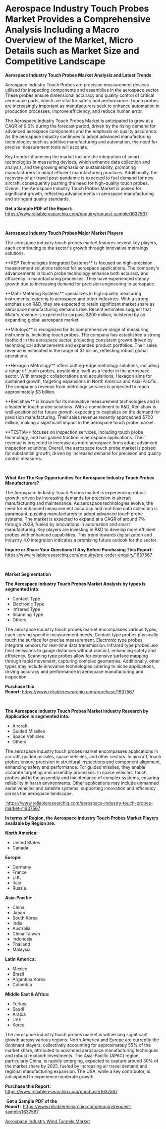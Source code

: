 <p><h1>Aerospace Industry Touch Probes Market Provides a Comprehensive Analysis Including a Macro Overview of the Market, Micro Details such as Market Size and Competitive Landscape</h1></p><p><strong>Aerospace Industry Touch Probes Market Analysis and Latest Trends</strong></p>
<p><p>Aerospace Industry Touch Probes are precision measurement devices utilized for inspecting components and assemblies in the aerospace sector. These probes ensure dimensional accuracy and quality control of critical aerospace parts, which are vital for safety and performance. Touch probes are increasingly important as manufacturers seek to enhance automation in production processes, improve efficiency, and reduce human error.</p><p>The Aerospace Industry Touch Probes Market is anticipated to grow at a CAGR of 9.6% during the forecast period, driven by the rising demand for advanced aerospace components and the emphasis on quality assurance. As the aerospace industry continues to adopt advanced manufacturing technologies such as additive manufacturing and automation, the need for precise measurement tools will escalate. </p><p>Key trends influencing the market include the integration of smart technologies in measuring devices, which enhance data collection and analysis, and the growing emphasis on sustainability, prompting manufacturers to adopt efficient manufacturing practices. Additionally, the recovery of air travel post-pandemic is expected to fuel demand for new aircraft, consequently pushing the need for high-quality touch probes. Overall, the Aerospace Industry Touch Probes Market is poised for significant growth, reflecting advancements in aerospace manufacturing and stringent quality standards.</p></p>
<p><strong>Get a Sample PDF of the Report:&nbsp;</strong> <a href="https://www.reliableresearchiq.com/enquiry/request-sample/1637567?utm_campaign=2212&utm_medium=2&utm_source=Github&utm_content=ia&utm_term=23032025&utm_id=aerospace-industry-touch-probes">https://www.reliableresearchiq.com/enquiry/request-sample/1637567</a></p>
<p>&nbsp;</p>
<p><strong>Aerospace Industry Touch Probes Major Market Players</strong></p>
<p><p>The aerospace industry touch probes market features several key players, each contributing to the sector's growth through innovative metrology solutions. </p><p>**KEP Technologies Integrated Systems** is focused on high-precision measurement solutions tailored for aerospace applications. The company's advancements in touch probe technology enhance both accuracy and efficiency in manufacturing processes. They have experienced steady growth due to increasing demand for precision engineering in aerospace.</p><p>**Mahr Metering Systems** specializes in high-quality measuring instruments, catering to aerospace and other industries. With a strong emphasis on R&D, they are expected to retain significant market share as aerospace manufacturing demands rise. Recent estimates suggest that Mahr's revenue is expected to surpass $200 million, bolstered by an expanding global aerospace market.</p><p>**Mitutoyo** is recognized for its comprehensive range of measuring instruments, including touch probes. The company has established a strong foothold in the aerospace sector, projecting consistent growth driven by technological advancements and expanded product portfolios. Their sales revenue is estimated in the range of $1 billion, reflecting robust global operations.</p><p>**Hexagon Metrology** offers cutting-edge metrology solutions, including a range of touch probes, positioning itself as a leader in the aerospace sector. With strategic collaborations and acquisitions, Hexagon aims for sustained growth, targeting expansions in North America and Asia-Pacific. The company's revenue from metrology services is projected to reach approximately $3 billion.</p><p>**Renishaw** is known for its innovative measurement technologies and is a leader in touch probe solutions. With a commitment to R&D, Renishaw is well-positioned for future growth, expecting to capitalize on the demand for precision manufacturing. Their sales revenue recently approached $700 million, making a significant impact in the aerospace touch probe market.</p><p>**TESTIA** focuses on inspection services, including touch probe technology, and has gained traction in aerospace applications. Their revenue is projected to increase as more aerospace firms adopt advanced inspection solutions. Overall, the aerospace touch probe market is poised for substantial growth, driven by increased demand for precision and quality control measures.</p></p>
<p>&nbsp;</p>
<p><strong>What Are The Key Opportunities For Aerospace Industry Touch Probes Manufacturers?</strong></p>
<p><p>The Aerospace Industry Touch Probes market is experiencing robust growth, driven by increasing demands for precision in aircraft manufacturing and maintenance. As aerospace technologies evolve, the need for enhanced measurement accuracy and real-time data collection is paramount, pushing manufacturers to adopt advanced touch probe systems. The market is expected to expand at a CAGR of around 7% through 2028, fueled by innovations in automation and smart manufacturing. Key players are investing in R&D to develop more efficient probes with enhanced capabilities. This trend towards digitalization and Industry 4.0 integration indicates a promising future outlook for the sector.</p></p>
<p><strong>Inquire or Share Your Questions If Any Before Purchasing This Report:</strong> <a href="https://www.reliableresearchiq.com/enquiry/pre-order-enquiry/1637567?utm_campaign=2212&utm_medium=2&utm_source=Github&utm_content=ia&utm_term=23032025&utm_id=aerospace-industry-touch-probes">https://www.reliableresearchiq.com/enquiry/pre-order-enquiry/1637567</a></p>
<p>&nbsp;</p>
<p><strong>Market Segmentation</strong></p>
<p><strong>The Aerospace Industry Touch Probes Market Analysis by types is segmented into:</strong></p>
<p><ul><li>Contact Type</li><li>Electronic Type</li><li>Infrared Type</li><li>Scanning Type</li><li>Others</li></ul></p>
<p><p>The aerospace industry touch probes market encompasses various types, each serving specific measurement needs. Contact type probes physically touch the surface for precise measurement. Electronic type probes integrate sensors for real-time data transmission. Infrared type probes use heat emissions to gauge distances without contact, enhancing safety and efficiency. Scanning type probes allow for extensive surface mapping through rapid movement, capturing complex geometries. Additionally, other types may include innovative technologies catering to niche applications, driving accuracy and performance in aerospace manufacturing and inspection.</p></p>
<p><strong>Purchase this Report:&nbsp;</strong><a href="https://www.reliableresearchiq.com/purchase/1637567?utm_campaign=2212&utm_medium=2&utm_source=Github&utm_content=ia&utm_term=23032025&utm_id=aerospace-industry-touch-probes">https://www.reliableresearchiq.com/purchase/1637567</a></p>
<p>&nbsp;</p>
<p><strong>The Aerospace Industry Touch Probes Market Industry Research by Application is segmented into:</strong></p>
<p><ul><li>Aircraft</li><li>Guided Missiles</li><li>Space Vehicles</li><li>Others</li></ul></p>
<p><p>The aerospace industry touch probes market encompasses applications in aircraft, guided missiles, space vehicles, and other sectors. In aircraft, touch probes ensure precision in structural inspections and component alignment, enhancing safety and performance. For guided missiles, they enable accurate targeting and assembly processes. In space vehicles, touch probes aid in the assembly and maintenance of complex systems, ensuring reliability in harsh environments. Other applications may include unmanned aerial vehicles and satellite systems, supporting innovation and efficiency across the aerospace landscape.</p></p>
<p><a href="https://www.reliableresearchiq.com/aerospace-industry-touch-probes-market-r1637567?utm_campaign=2212&utm_medium=2&utm_source=Github&utm_content=ia&utm_term=23032025&utm_id=aerospace-industry-touch-probes">&nbsp;https://www.reliableresearchiq.com/aerospace-industry-touch-probes-market-r1637567</a></p>
<p><strong>In terms of Region, the Aerospace Industry Touch Probes Market Players available by Region are:</strong></p>
<p>
    <p> <strong> North America: </strong>
        <ul>
            <li>United States</li>
            <li>Canada</li>
        </ul>
        </p> 
    <p> <strong> Europe: </strong>
        <ul>
            <li>Germany</li>
            <li>France</li>
            <li>U.K.</li>
            <li>Italy</li>
            <li>Russia</li>
        </ul>
        </p> 
    <p> <strong> Asia-Pacific: </strong>
        <ul>
            <li>China</li>
            <li>Japan</li>
            <li>South Korea</li>
            <li>India</li>
            <li>Australia</li>
            <li>China Taiwan</li>
            <li>Indonesia</li>
            <li>Thailand</li>
            <li>Malaysia</li>
        </ul>
        </p> 
    <p> <strong> Latin America: </strong>
        <ul>
            <li>Mexico</li>
            <li>Brazil</li>
            <li>Argentina Korea</li>
            <li>Colombia</li>
        </ul>
        </p> 
    <p> <strong> Middle East & Africa: </strong>
        <ul>
            <li>Turkey</li>
            <li>Saudi</li>
            <li>Arabia</li>
            <li>UAE</li>
            <li>Korea</li>
        </ul>
    </p>
    </p>
<p><p>The aerospace industry touch probes market is witnessing significant growth across various regions. North America and Europe are currently the dominant players, collectively accounting for approximately 55% of the market share, attributed to advanced aerospace manufacturing techniques and robust research investments. The Asia-Pacific (APAC) region, particularly China, is rapidly emerging, expected to capture around 30% of the market share by 2025, fueled by increasing air travel demand and regional manufacturing expansion. The USA, while a key contributor, is anticipated to experience moderate growth.</p></p>
<p><strong>Purchase this Report: </strong><a href="https://www.reliableresearchiq.com/purchase/1637567?utm_campaign=2212&utm_medium=2&utm_source=Github&utm_content=ia&utm_term=23032025&utm_id=aerospace-industry-touch-probes">https://www.reliableresearchiq.com/purchase/1637567</a></p>
<p>&nbsp;<strong>Get a Sample PDF of the Report:&nbsp;&nbsp;</strong><a href="https://www.reliableresearchiq.com/enquiry/request-sample/1637567?utm_campaign=2212&utm_medium=2&utm_source=Github&utm_content=ia&utm_term=23032025&utm_id=aerospace-industry-touch-probes">https://www.reliableresearchiq.com/enquiry/request-sample/1637567</a></p>
<p><strong></strong></p>
<p><p><a href="https://github.com/gullattedenna/Market-Research-Report-List-1/blob/main/aerospace-industry-wind-tunnels-market.md?utm_campaign=2212&utm_medium=2&utm_source=Github&utm_content=ia&utm_term=23032025&utm_id=aerospace-industry-touch-probes">Aerospace Industry Wind Tunnels Market</a></p></p>